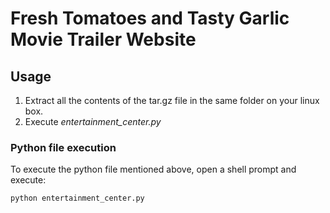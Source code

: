 # Fresh Tomatoes and Tasty Garlic Movie Trailer Website

## Usage
1. Extract all the contents of the tar.gz file in the same folder on your linux box.
2. Execute *entertainment_center.py*

### Python file execution
To execute the python file mentioned above, open a shell prompt and execute:
```
python entertainment_center.py
```

